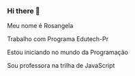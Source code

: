 ### Hi there 👋
Meu nome é Rosangela

Trabalho com Programa Edutech-Pr

Estou iniciando no mundo da Programação

Sou professora na trilha de JavaScript
